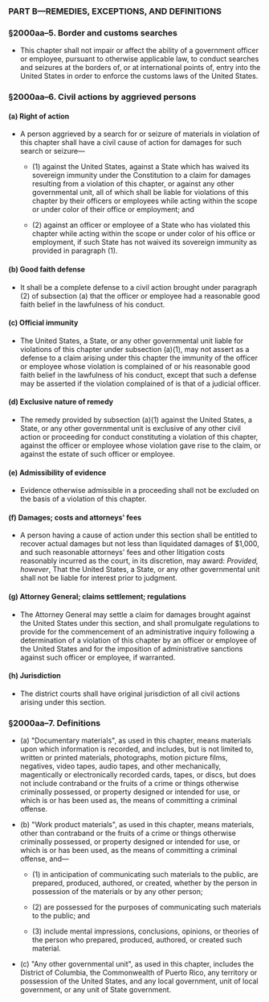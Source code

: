 ### PART B—REMEDIES, EXCEPTIONS, AND DEFINITIONS

### §2000aa–5. Border and customs searches
* This chapter shall not impair or affect the ability of a government officer or employee, pursuant to otherwise applicable law, to conduct searches and seizures at the borders of, or at international points of, entry into the United States in order to enforce the customs laws of the United States.

### §2000aa–6. Civil actions by aggrieved persons
#### (a) Right of action
* A person aggrieved by a search for or seizure of materials in violation of this chapter shall have a civil cause of action for damages for such search or seizure—

  * (1) against the United States, against a State which has waived its sovereign immunity under the Constitution to a claim for damages resulting from a violation of this chapter, or against any other governmental unit, all of which shall be liable for violations of this chapter by their officers or employees while acting within the scope or under color of their office or employment; and

  * (2) against an officer or employee of a State who has violated this chapter while acting within the scope or under color of his office or employment, if such State has not waived its sovereign immunity as provided in paragraph (1).

#### (b) Good faith defense
* It shall be a complete defense to a civil action brought under paragraph (2) of subsection (a) that the officer or employee had a reasonable good faith belief in the lawfulness of his conduct.

#### (c) Official immunity
* The United States, a State, or any other governmental unit liable for violations of this chapter under subsection (a)(1), may not assert as a defense to a claim arising under this chapter the immunity of the officer or employee whose violation is complained of or his reasonable good faith belief in the lawfulness of his conduct, except that such a defense may be asserted if the violation complained of is that of a judicial officer.

#### (d) Exclusive nature of remedy
* The remedy provided by subsection (a)(1) against the United States, a State, or any other governmental unit is exclusive of any other civil action or proceeding for conduct constituting a violation of this chapter, against the officer or employee whose violation gave rise to the claim, or against the estate of such officer or employee.

#### (e) Admissibility of evidence
* Evidence otherwise admissible in a proceeding shall not be excluded on the basis of a violation of this chapter.

#### (f) Damages; costs and attorneys' fees
* A person having a cause of action under this section shall be entitled to recover actual damages but not less than liquidated damages of $1,000, and such reasonable attorneys' fees and other litigation costs reasonably incurred as the court, in its discretion, may award: _Provided, however_, That the United States, a State, or any other governmental unit shall not be liable for interest prior to judgment.

#### (g) Attorney General; claims settlement; regulations
* The Attorney General may settle a claim for damages brought against the United States under this section, and shall promulgate regulations to provide for the commencement of an administrative inquiry following a determination of a violation of this chapter by an officer or employee of the United States and for the imposition of administrative sanctions against such officer or employee, if warranted.

#### (h) Jurisdiction
* The district courts shall have original jurisdiction of all civil actions arising under this section.

### §2000aa–7. Definitions
* (a) "Documentary materials", as used in this chapter, means materials upon which information is recorded, and includes, but is not limited to, written or printed materials, photographs, motion picture films, negatives, video tapes, audio tapes, and other mechanically, magentically or electronically recorded cards, tapes, or discs, but does not include contraband or the fruits of a crime or things otherwise criminally possessed, or property designed or intended for use, or which is or has been used as, the means of committing a criminal offense.

* (b) "Work product materials", as used in this chapter, means materials, other than contraband or the fruits of a crime or things otherwise criminally possessed, or property designed or intended for use, or which is or has been used, as the means of committing a criminal offense, and—

  * (1) in anticipation of communicating such materials to the public, are prepared, produced, authored, or created, whether by the person in possession of the materials or by any other person;

  * (2) are possessed for the purposes of communicating such materials to the public; and

  * (3) include mental impressions, conclusions, opinions, or theories of the person who prepared, produced, authored, or created such material.


* (c) "Any other governmental unit", as used in this chapter, includes the District of Columbia, the Commonwealth of Puerto Rico, any territory or possession of the United States, and any local government, unit of local government, or any unit of State government.